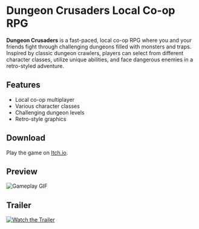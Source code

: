 # Dungeon Crusaders Local Co-op RPG

**Dungeon Crusaders** is a fast-paced, local co-op RPG where you and your friends fight through challenging dungeons filled with monsters and traps. Inspired by classic dungeon crawlers, players can select from different character classes, utilize unique abilities, and face dangerous enemies in a retro-styled adventure.

## Features
- Local co-op multiplayer
- Various character classes
- Challenging dungeon levels
- Retro-style graphics

## Download
Play the game on [Itch.io](https://ggd3v.itch.io/dungeon-crusaders).

## Preview
![Gameplay GIF](https://github.com/Andrea-Graziano-Gitto/Dungeon-Crusaders/blob/main/trailer.gif)

## Trailer
[![Watch the Trailer](https://img.youtube.com/vi/bShBMk-fq80/0.jpg)](https://www.youtube.com/watch?v=bShBMk-fq80&embeds_referring_euri=https%3A%2F%2Fggd3v.itch.io%2Fdungeon-crusaders&source_ve_path=MTY0OTksMjM4NTE)

